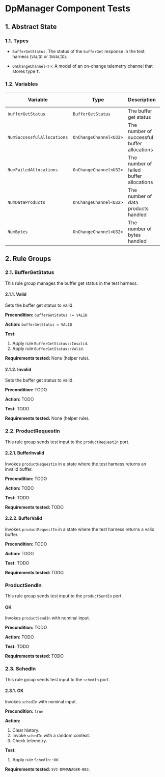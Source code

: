 # DpManager Component Tests

## 1. Abstract State

### 1.1. Types

* `BufferGetStatus`: The status of the `bufferGet` response in
  the test harness (`VALID` or `INVALID`).

* `OnChangeChannel<T>`: A model of an on-change telemetry channel that
  stores type `T`.

### 1.2. Variables

| Variable | Type | Description | Initial Value |
|----------|------|-------------|---------------|
| `bufferGetStatus` | `BufferGetStatus` | The buffer get status | `VALID` |
| `NumSuccessfulAllocations` | `OnChangeChannel<U32>` | The number of successful buffer allocations | 0 |
| `NumFailedAllocations` | `OnChangeChannel<U32>` | The number of failed buffer allocations | 0 |
| `NumDataProducts` | `OnChangeChannel<U32>` | The number of data products handled | 0 |
| `NumBytes` | `OnChangeChannel<U32>` | The number of bytes handled | 0 |

## 2. Rule Groups

### 2.1. BufferGetStatus

This rule group manages the buffer get status in the test harness.

#### 2.1.1. Valid

Sets the buffer get status to valid.

**Precondition:**
`bufferGetStatus != VALID`

**Action:**
`bufferGetStatus = VALID`

**Test:**

1. Apply rule `BufferGetStatus::Invalid`.
1. Apply rule `BufferGetStatus::Valid`.

**Requirements tested:**
None (helper rule).

#### 2.1.2. Invalid

Sets the buffer get status to valid.

**Precondition:**
TODO

**Action:**
TODO

**Test:**
TODO

**Requirements tested:**
None (helper rule).


### 2.2. ProductRequestIn

This rule group sends test input to the `productRequestIn` port.

#### 2.2.1. BufferInvalid

Invokes `productRequestIn` in a state where the test harness returns
an invalid buffer.

**Precondition:**
TODO

**Action:**
TODO

**Test:**
TODO

**Requirements tested:**
TODO


#### 2.2.2. BufferValid

Invokes `productRequestIn` in a state where the test harness returns
a valid buffer.

**Precondition:**
TODO

**Action:**
TODO

**Test:**
TODO

**Requirements tested:**
TODO

### ProductSendIn

This rule group sends test input to the `productSendIn` port.

#### OK

Invokes `productSendIn` with nominal input.

**Precondition:**
TODO

**Action:**
TODO

**Test:**
TODO

**Requirements tested:**
TODO

### 2.3. SchedIn

This rule group sends test input to the `schedIn` port.

#### 2.3.1. OK

Invokes `schedIn` with nominal input.

**Precondition:** `true`

**Action:**

1. Clear history.
1. Invoke `schedIn` with a random context.
1. Check telemetry.

**Test:**

1. Apply rule `SchedIn::OK`.

**Requirements tested:**
`SVC-DPMANAGER-003`.
